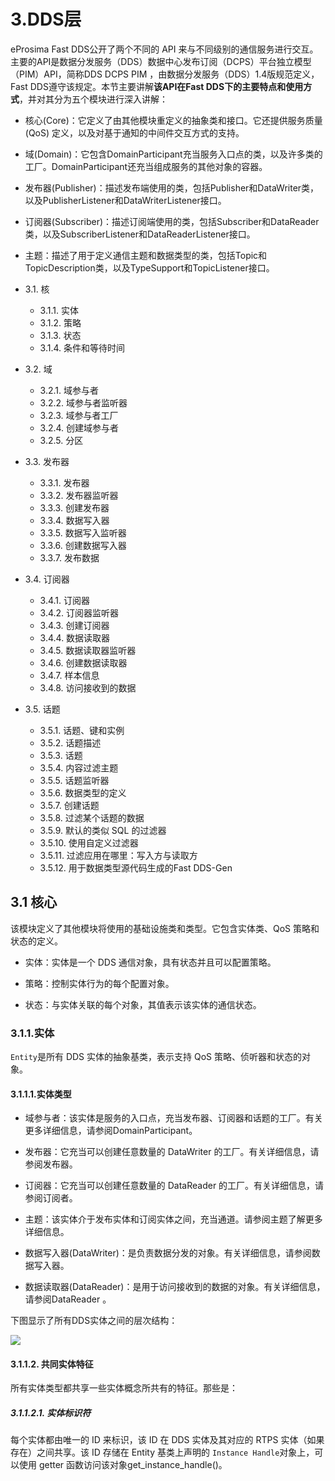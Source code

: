 # 3.DDS层
eProsima Fast DDS公开了两个不同的 API 来与不同级别的通信服务进行交互。主要的API是数据分发服务（DDS）数据中心发布订阅（DCPS）平台独立模型（PIM）API，简称DDS DCPS PIM ，由数据分发服务（DDS）1.4版规范定义，Fast DDS遵守该规定。本节主要讲解**该API在Fast DDS下的主要特点和使用方式**，并对其分为五个模块进行深入讲解：
- 核心(Core)：它定义了由其他模块重定义的抽象类和接口。它还提供服务质量 (QoS) 定义，以及对基于通知的中间件交互方式的支持。

- 域(Domain)：它包含DomainParticipant充当服务入口点的类，以及许多类的工厂。DomainParticipant还充当组成服务的其他对象的容器。

- 发布器(Publisher)：描述发布端使用的类，包括Publisher和DataWriter类，以及PublisherListener和DataWriterListener接口。

- 订阅器(Subscriber)：描述订阅端使用的类，包括Subscriber和DataReader类，以及SubscriberListener和DataReaderListener接口。

- 主题：描述了用于定义通信主题和数据类型的类，包括Topic和TopicDescription类，以及TypeSupport和TopicListener接口。

- 3.1. 核
  - 3.1.1. 实体
  - 3.1.2. 策略
  - 3.1.3. 状态
  - 3.1.4. 条件和等待时间
- 3.2. 域
    - 3.2.1. 域参与者
    - 3.2.2. 域参与者监听器
    - 3.2.3. 域参与者工厂
    - 3.2.4. 创建域参与者
    - 3.2.5. 分区
- 3.3. 发布器
    - 3.3.1. 发布器
    - 3.3.2. 发布器监听器
    - 3.3.3. 创建发布器
    - 3.3.4. 数据写入器
    - 3.3.5. 数据写入监听器
    - 3.3.6. 创建数据写入器
    - 3.3.7. 发布数据
- 3.4. 订阅器
    - 3.4.1. 订阅器
    - 3.4.2. 订阅器监听器
    - 3.4.3. 创建订阅器
    - 3.4.4. 数据读取器
    - 3.4.5. 数据读取器监听器
    - 3.4.6. 创建数据读取器
    - 3.4.7. 样本信息
    - 3.4.8. 访问接收到的数据
- 3.5. 话题
    - 3.5.1. 话题、键和实例
    - 3.5.2. 话题描述
    - 3.5.3. 话题
    - 3.5.4. 内容过滤主题
    - 3.5.5. 话题监听器
    - 3.5.6. 数据类型的定义
    - 3.5.7. 创建话题
    - 3.5.8. 过滤某个话题的数据
    - 3.5.9. 默认的类似 SQL 的过滤器
    - 3.5.10. 使用自定义过滤器
    - 3.5.11. 过滤应用在哪里：写入方与读取方
    - 3.5.12. 用于数据类型源代码生成的Fast DDS-Gen

## 3.1 核心
该模块定义了其他模块将使用的基础设施类和类型。它包含实体类、QoS 策略和状态的定义。

- 实体：实体是一个 DDS 通信对象，具有状态并且可以配置策略。

- 策略：控制实体行为的每个配置对象。

- 状态：与实体关联的每个对象，其值表示该实体的通信状态。

### 3.1.1.实体
`Entity`是所有 DDS 实体的抽象基类，表示支持 QoS 策略、侦听器和状态的对象。
#### 3.1.1.1.实体类型
- 域参与者：该实体是服务的入口点，充当发布器、订阅器和话题的工厂。有关更多详细信息，请参阅DomainParticipant。

- 发布器：它充当可以创建任意数量的 DataWriter 的工厂。有关详细信息，请参阅发布器。

- 订阅器：它充当可以创建任意数量的 DataReader 的工厂。有关详细信息，请参阅订阅者。

- 主题：该实体介于发布实体和订阅实体之间，充当通道。请参阅主题了解更多详细信息。

- 数据写入器(DataWriter)：是负责数据分发的对象。有关详细信息，请参阅数据写入器。

- 数据读取器(DataReader)：是用于访问接收到的数据的对象。有关详细信息，请参阅DataReader 。

下图显示了所有DDS实体之间的层次结构：

![](https://fast-dds.docs.eprosima.com/en/latest/_images/entity_diagram.svg)

#### 3.1.1.2. 共同实体特征
所有实体类型都共享一些实体概念所共有的特征。那些是：

##### 3.1.1.2.1. 实体标识符
每个实体都由唯一的 ID 来标识，该 ID 在 DDS 实体及其对应的 RTPS 实体（如果存在）之间共享。该 ID 存储在 Entity 基类上声明的   `Instance Handle`对象上，可以使用 getter 函数访问该对象get_instance_handle()。






